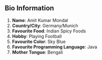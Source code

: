 ## Bio Information ##


1. **Name**: Amit Kumar Mondal
2. **Country/City**: Germany/Munich
3. **Favourite Food**: Indian Spicy Foods
4. **Hobby**: Playing Football
5. **Favourite Color**: Sky Blue
6. **Favourite Programming Language**: Java
7. **Mother Tongue**: Bengali
